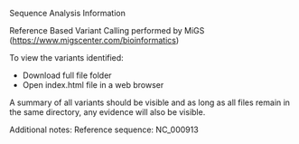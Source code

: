 Sequence Analysis Information

Reference Based Variant Calling performed by MiGS (https://www.migscenter.com/bioinformatics)

To view the variants identified: 
- Download full file folder 
- Open index.html file in a web browser

A summary of all variants should be visible and as long as all files remain in the same directory, any evidence will also be visible. 

Additional notes: 
Reference sequence: NC_000913